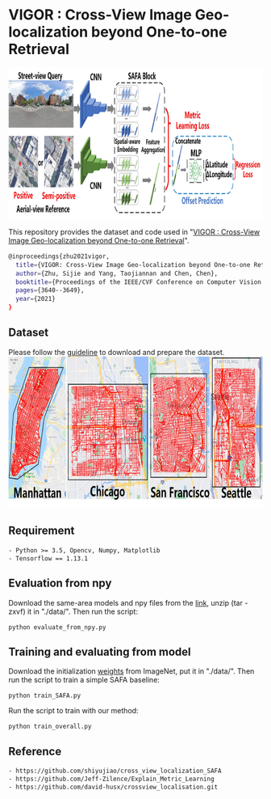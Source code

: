 # VIGOR : Cross-View Image Geo-localization beyond One-to-one Retrieval
<img width=913 height=300 src="data/Architecture.jpg"/>

This repository provides the dataset and code used in "[VIGOR : Cross-View Image Geo-localization beyond One-to-one Retrieval](https://openaccess.thecvf.com/content/CVPR2021/papers/Zhu_VIGOR_Cross-View_Image_Geo-Localization_Beyond_One-to-One_Retrieval_CVPR_2021_paper.pdf)".
```bash
@inproceedings{zhu2021vigor,
  title={VIGOR: Cross-View Image Geo-localization beyond One-to-one Retrieval},
  author={Zhu, Sijie and Yang, Taojiannan and Chen, Chen},
  booktitle={Proceedings of the IEEE/CVF Conference on Computer Vision and Pattern Recognition},
  pages={3640--3649},
  year={2021}
}
```

## Dataset
Please follow the [guideline](./data/DATASET.md) to download and prepare the dataset. 
<img width=781 height=300 src="data/collection.jpg"/>

## Requirement
	- Python >= 3.5, Opencv, Numpy, Matplotlib
	- Tensorflow == 1.13.1 
	
## Evaluation from npy
Download the same-area models and npy files from the [link](https://drive.google.com/drive/folders/1Mbtuzmvv8U10bIHso2rRcdGKiSImb6rZ?usp=sharing), unzip (tar -zxvf) it in "./data/". Then run the script:

    python evaluate_from_npy.py
    
## Training and evaluating from model
Download the initialization [weights](https://drive.google.com/file/d/1nAHPTq1lbbrseK4uFVgbvM4iL2BazrZ3/view?usp=sharing) from ImageNet, put it in "./data/". Then run the script to train a simple SAFA baseline:

    python train_SAFA.py
    
Run the script to train with our method:

    python train_overall.py
    
## Reference
    - https://github.com/shiyujiao/cross_view_localization_SAFA
	- https://github.com/Jeff-Zilence/Explain_Metric_Learning
	- https://github.com/david-husx/crossview_localisation.git
